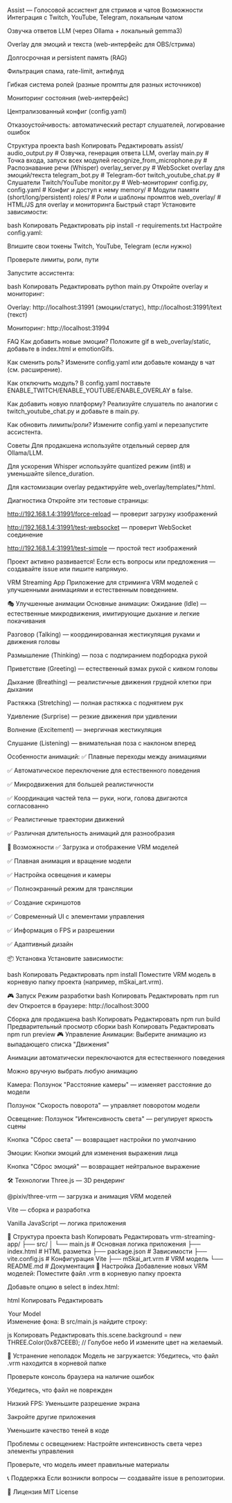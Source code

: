 Assist — Голосовой ассистент для стримов и чатов
Возможности
Интеграция с Twitch, YouTube, Telegram, локальным чатом

Озвучка ответов LLM (через Ollama + локальный gemma3)

Overlay для эмоций и текста (web-интерфейс для OBS/стрима)

Долгосрочная и persistent память (RAG)

Фильтрация спама, rate-limit, антифлуд

Гибкая система ролей (разные промпты для разных источников)

Мониторинг состояния (web-интерфейс)

Централизованный конфиг (config.yaml)

Отказоустойчивость: автоматический рестарт слушателей, логирование ошибок

Структура проекта
bash
Копировать
Редактировать
assist/
  audio_output.py               # Озвучка, генерация ответа LLM, overlay
  main.py                      # Точка входа, запуск всех модулей
  recognize_from_microphone.py # Распознавание речи (Whisper)
  overlay_server.py            # WebSocket overlay для эмоций/текста
  telegram_bot.py              # Telegram-бот
  twitch_youtube_chat.py       # Слушатели Twitch/YouTube
  monitor.py                   # Web-мониторинг
  config.py, config.yaml       # Конфиг и доступ к нему
  memory/                      # Модули памяти (short/long/persistent)
  roles/                       # Роли и шаблоны промптов
  web_overlay/                 # HTML/JS для overlay и мониторинга
Быстрый старт
Установите зависимости:

bash
Копировать
Редактировать
pip install -r requirements.txt
Настройте config.yaml:

Впишите свои токены Twitch, YouTube, Telegram (если нужно)

Проверьте лимиты, роли, пути

Запустите ассистента:

bash
Копировать
Редактировать
python main.py
Откройте overlay и мониторинг:

Overlay: http://localhost:31991 (эмоции/статус), http://localhost:31991/text (текст)

Мониторинг: http://localhost:31994

FAQ
Как добавить новые эмоции?
Положите gif в web_overlay/static, добавьте в index.html и emotionGifs.

Как сменить роль?
Измените config.yaml или добавьте команду в чат (см. расширение).

Как отключить модуль?
В config.yaml поставьте ENABLE_TWITCH/ENABLE_YOUTUBE/ENABLE_OVERLAY в false.

Как добавить новую платформу?
Реализуйте слушатель по аналогии с twitch_youtube_chat.py и добавьте в main.py.

Как обновить лимиты/роли?
Измените config.yaml и перезапустите ассистента.

Советы
Для продакшена используйте отдельный сервер для Ollama/LLM.

Для ускорения Whisper используйте quantized режим (int8) и уменьшайте silence_duration.

Для кастомизации overlay редактируйте web_overlay/templates/*.html.

Диагностика
Откройте эти тестовые страницы:

http://192.168.1.4:31991/force-reload — проверит загрузку изображений

http://192.168.1.4:31991/test-websocket — проверит WebSocket соединение

http://192.168.1.4:31991/test-simple — простой тест изображений

Проект активно развивается!
Если есть вопросы или предложения — создавайте issue или пишите напрямую.

VRM Streaming App
Приложение для стриминга VRM моделей с улучшенными анимациями и естественным поведением.

🎭 Улучшенные анимации
Основные анимации:
Ожидание (Idle) — естественные микродвижения, имитирующие дыхание и легкие покачивания

Разговор (Talking) — координированная жестикуляция руками и движения головы

Размышление (Thinking) — поза с подпиранием подбородка рукой

Приветствие (Greeting) — естественный взмах рукой с кивком головы

Дыхание (Breathing) — реалистичные движения грудной клетки при дыхании

Растяжка (Stretching) — полная растяжка с поднятием рук

Удивление (Surprise) — резкие движения при удивлении

Волнение (Excitement) — энергичная жестикуляция

Слушание (Listening) — внимательная поза с наклоном вперед

Особенности анимаций:
✅ Плавные переходы между анимациями

✅ Автоматическое переключение для естественного поведения

✅ Микродвижения для большей реалистичности

✅ Координация частей тела — руки, ноги, голова двигаются согласованно

✅ Реалистичные траектории движений

✅ Различная длительность анимаций для разнообразия

🚀 Возможности
✅ Загрузка и отображение VRM моделей

✅ Плавная анимация и вращение модели

✅ Настройка освещения и камеры

✅ Полноэкранный режим для трансляции

✅ Создание скриншотов

✅ Современный UI с элементами управления

✅ Информация о FPS и разрешении

✅ Адаптивный дизайн

📦 Установка
Установите зависимости:

bash
Копировать
Редактировать
npm install
Поместите VRM модель в корневую папку проекта (например, mSkai_art.vrm).

🎮 Запуск
Режим разработки
bash
Копировать
Редактировать
npm run dev
Откроется в браузере: http://localhost:3000

Сборка для продакшена
bash
Копировать
Редактировать
npm run build
Предварительный просмотр сборки
bash
Копировать
Редактировать
npm run preview
🎮 Управление
Анимации:
Выберите анимацию из выпадающего списка "Движения"

Анимации автоматически переключаются для естественного поведения

Можно вручную выбрать любую анимацию

Камера:
Ползунок "Расстояние камеры" — изменяет расстояние до модели

Ползунок "Скорость поворота" — управляет поворотом модели

Освещение:
Ползунок "Интенсивность света" — регулирует яркость сцены

Кнопка "Сброс света" — возвращает настройки по умолчанию

Эмоции:
Кнопки эмоций для изменения выражения лица

Кнопка "Сброс эмоций" — возвращает нейтральное выражение

🛠️ Технологии
Three.js — 3D рендеринг

@pixiv/three-vrm — загрузка и анимация VRM моделей

Vite — сборка и разработка

Vanilla JavaScript — логика приложения

📁 Структура проекта
bash
Копировать
Редактировать
vrm-streaming-app/
├── src/
│   └── main.js          # Основная логика приложения
├── index.html           # HTML разметка
├── package.json         # Зависимости
├── vite.config.js       # Конфигурация Vite
├── mSkai_art.vrm        # VRM модель
└── README.md            # Документация
🎨 Настройка
Добавление новых VRM моделей:
Поместите файл .vrm в корневую папку проекта

Добавьте опцию в select в index.html:

html
Копировать
Редактировать
<option value="your-model.vrm">Your Model</option>
Изменение фона:
В src/main.js найдите строку:

js
Копировать
Редактировать
this.scene.background = new THREE.Color(0x87CEEB); // Голубое небо
И измените цвет на желаемый.

🔧 Устранение неполадок
Модель не загружается:
Убедитесь, что файл .vrm находится в корневой папке

Проверьте консоль браузера на наличие ошибок

Убедитесь, что файл не поврежден

Низкий FPS:
Уменьшите разрешение экрана

Закройте другие приложения

Уменьшите качество теней в коде

Проблемы с освещением:
Настройте интенсивность света через элементы управления

Проверьте, что модель имеет правильные материалы

📞 Поддержка
Если возникли вопросы — создавайте issue в репозитории.

📄 Лицензия
MIT License
